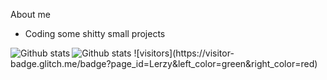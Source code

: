 About me

- Coding some shitty small projects




<img align="left" alt="Github stats" src="https://github-readme-stats.vercel.app/api?username=Lerzy&show_icons=true&theme=tokyonight" />
<img align="rigt" alt="Github stats" src="https://github-readme-stats.vercel.app/api/top-langs/?username=Lerzy&layout=compact&theme=tokyonight" />
                    ![visitors](https://visitor-badge.glitch.me/badge?page_id=Lerzy&left_color=green&right_color=red)
